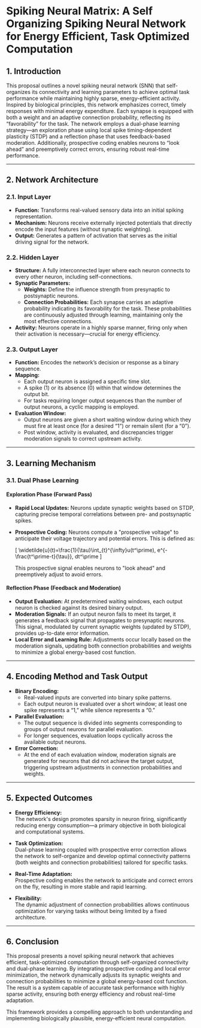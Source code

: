 # Spiking Neural Matrix: A Self Organizing Spiking Neural Network for Energy Efficient, Task Optimized Computation

## 1. Introduction

This proposal outlines a novel spiking neural network (SNN) that self-organizes its connectivity and learning parameters to achieve optimal task performance while maintaining highly sparse, energy-efficient activity. Inspired by biological principles, this network emphasizes correct, timely responses with minimal energy expenditure. Each synapse is equipped with both a weight and an adaptive connection probability, reflecting its “favorability” for the task. The network employs a dual-phase learning strategy—an exploration phase using local spike timing-dependent plasticity (STDP) and a reflection phase that uses feedback-based moderation. Additionally, prospective coding enables neurons to “look ahead” and preemptively correct errors, ensuring robust real-time performance.

---

## 2. Network Architecture

### 2.1. Input Layer

- **Function:** Transforms real-valued sensory data into an initial spiking representation.
- **Mechanism:** Neurons receive externally injected potentials that directly encode the input features (without synaptic weighting).
- **Output:** Generates a pattern of activation that serves as the initial driving signal for the network.

### 2.2. Hidden Layer

- **Structure:** A fully interconnected layer where each neuron connects to every other neuron, including self-connections.
- **Synaptic Parameters:**
  - **Weights:** Define the influence strength from presynaptic to postsynaptic neurons.
  - **Connection Probabilities:** Each synapse carries an adaptive probability indicating its favorability for the task. These probabilities are continuously adjusted through learning, maintaining only the most effective connections.
- **Activity:** Neurons operate in a highly sparse manner, firing only when their activation is necessary—crucial for energy efficiency.

### 2.3. Output Layer

- **Function:** Encodes the network’s decision or response as a binary sequence.
- **Mapping:**
  - Each output neuron is assigned a specific time slot.
  - A spike (1) or its absence (0) within that window determines the output bit.
  - For tasks requiring longer output sequences than the number of output neurons, a cyclic mapping is employed.
- **Evaluation Window:**
  - Output neurons are given a short waiting window during which they must fire at least once (for a desired “1”) or remain silent (for a “0”).
  - Post window, activity is evaluated, and discrepancies trigger moderation signals to correct upstream activity.

---

## 3. Learning Mechanism

### 3.1. Dual Phase Learning

#### Exploration Phase (Forward Pass)

- **Rapid Local Updates:** Neurons update synaptic weights based on STDP, capturing precise temporal correlations between pre- and postsynaptic spikes.
- **Prospective Coding:** Neurons compute a "prospective voltage" to anticipate their voltage trajectory and potential errors. This is defined as:

  \[
  \widetilde{u}(t)=\frac{1}{\tau}\int_{t}^{\infty}u(t^\prime)\, e^{-\frac{t^\prime-t}{\tau}}\, dt^\prime
  \]

  This prospective signal enables neurons to "look ahead" and preemptively adjust to avoid errors.

#### Reflection Phase (Feedback and Moderation)

- **Output Evaluation:** At predetermined waiting windows, each output neuron is checked against its desired binary output.
- **Moderation Signals:** If an output neuron fails to meet its target, it generates a feedback signal that propagates to presynaptic neurons. This signal, modulated by current synaptic weights (updated by STDP), provides up-to-date error information.
- **Local Error and Learning Rule:** Adjustments occur locally based on the moderation signals, updating both connection probabilities and weights to minimize a global energy-based cost function.

---

## 4. Encoding Method and Task Output

- **Binary Encoding:**
  - Real-valued inputs are converted into binary spike patterns.
  - Each output neuron is evaluated over a short window; at least one spike represents a “1,” while silence represents a “0.”
- **Parallel Evaluation:**
  - The output sequence is divided into segments corresponding to groups of output neurons for parallel evaluation.
  - For longer sequences, evaluation loops cyclically across the available output neurons.
- **Error Correction:**
  - At the end of each evaluation window, moderation signals are generated for neurons that did not achieve the target output, triggering upstream adjustments in connection probabilities and weights.

---

## 5. Expected Outcomes

- **Energy Efficiency:**  
  The network's design promotes sparsity in neuron firing, significantly reducing energy consumption—a primary objective in both biological and computational systems.

- **Task Optimization:**  
  Dual-phase learning coupled with prospective error correction allows the network to self-organize and develop optimal connectivity patterns (both weights and connection probabilities) tailored for specific tasks.

- **Real-Time Adaptation:**  
  Prospective coding enables the network to anticipate and correct errors on the fly, resulting in more stable and rapid learning.

- **Flexibility:**  
  The dynamic adjustment of connection probabilities allows continuous optimization for varying tasks without being limited by a fixed architecture.

---

## 6. Conclusion

This proposal presents a novel spiking neural network that achieves efficient, task-optimized computation through self-organized connectivity and dual-phase learning. By integrating prospective coding and local error minimization, the network dynamically adjusts its synaptic weights and connection probabilities to minimize a global energy-based cost function. The result is a system capable of accurate task performance with highly sparse activity, ensuring both energy efficiency and robust real-time adaptation.

This framework provides a compelling approach to both understanding and implementing biologically plausible, energy-efficient neural computation.
